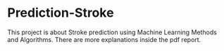 # Prediction-Stroke
This project is about Stroke prediction using Machine Learning Methods and Algorithms. There are more explanations inside the pdf report.
